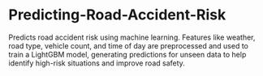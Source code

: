 # Predicting-Road-Accident-Risk
Predicts road accident risk using machine learning. Features like weather, road type, vehicle count, and time of day are preprocessed and used to train a LightGBM model, generating predictions for unseen data to help identify high-risk situations and improve road safety.
